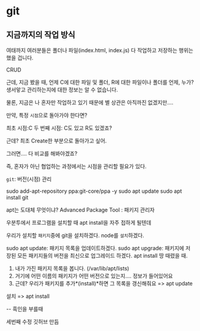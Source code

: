 # git 

## 지금까지의 작업 방식

여태까지 여러분들은 폴더나 파일(index.html, index.js) 다 작업하고 저장하는 행위는 했을 겁니다.

CRUD 

근데, 지금 봤을 때, 언제 C에 대한 파일 및 폴더, R에 대한 파일이나 폴더를 언제, 누가? 생서앟고 관리하는지에 대한 정보는
알 수 없습니다.

물론, 지금은 나 혼자만 작업하고 있기 때문에 별 상관은 아직까진 없겠지만....

만약, 특정 `시점`으로 돌아가야 한다면?

최초 시점:C
두 번째 시점: C도 있고 R도 있겠죠?

근데? 최초 Create한 부분으로 돌아가고 싶어.

그러면.... 다 비교를 해봐야겠죠?

즉, 혼자가 아닌 협업하는 과정에서는 시점을 관리할 필요가 있다.

`git`: 버전(시점) 관리

sudo add-apt-repository ppa:git-core/ppa -y
sudo apt update
sudo apt install git 

apt는 도대체 무엇이냐?
Advanced Package Tool : 패키지 관리자
 
우분투에서 프로그램을 설치할 때 apt install을 자주 접하게 될텐데

우리가 설치할 `패키지`중에 git을 설치하겠다.
node를 `설치`하겠다.

sudo apt update: 패키지 목록을 업데이트하겠다.
sudo apt upgrade: 패키지에 저장된 모든 패키지들의 버전을 최신으로 업그레이드 하겠다.
    <!-- 우분투 OS 전체 APP에 대한 버전업 -->
apt install 땅 때렸을 때.
1. 내가 가진 패키지 목록을 봅니다. (/var/lib/apt/lists)
2. 거기에 어떤 이름의 패키지가 어떤 버전으로 있는지.... 정보가 들어있어요
3. 근데? 우리가 패키지를 추가*(install)*하면 그 목록을 갱신해줘요
=> apt update

설치 => apt install



-- 흑인을 부를때
<!-- 두번째 커밋 위해 내용 추가 -->
세번째 수정
깃허브 만듬

